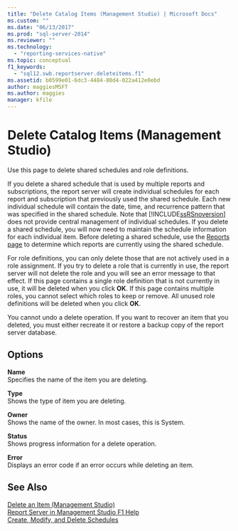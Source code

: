 ```yaml
---
title: "Delete Catalog Items (Management Studio) | Microsoft Docs"
ms.custom: ""
ms.date: "06/13/2017"
ms.prod: "sql-server-2014"
ms.reviewer: ""
ms.technology: 
  - "reporting-services-native"
ms.topic: conceptual
f1_keywords: 
  - "sql12.swb.reportserver.deleteitems.f1"
ms.assetid: b0599e01-6dc3-4484-80d4-022a412e0ebd
author: maggiesMSFT
ms.author: maggies
manager: kfile
---
```

# Delete Catalog Items (Management Studio)
  Use this page to delete shared schedules and role definitions.  
  
 If you delete a shared schedule that is used by multiple reports and subscriptions, the report server will create individual schedules for each report and subscription that previously used the shared schedule. Each new individual schedule will contain the date, time, and recurrence pattern that was specified in the shared schedule. Note that [!INCLUDE[ssRSnoversion](../../includes/ssrsnoversion-md.md)] does not provide central management of individual schedules. If you delete a shared schedule, you will now need to maintain the schedule information for each individual item. Before deleting a shared schedule, use the [Reports page](schedule-properties-reports-page.md) to determine which reports are currently using the shared schedule.  
  
 For role definitions, you can only delete those that are not actively used in a role assignment. If you try to delete a role that is currently in use, the report server will not delete the role and you will see an error message to that effect. If this page contains a single role definition that is not currently in use, it will be deleted when you click **OK**. If this page contains multiple roles, you cannot select which roles to keep or remove. All unused role definitions will be deleted when you click **OK**.  
  
 You cannot undo a delete operation. If you want to recover an item that you deleted, you must either recreate it or restore a backup copy of the report server database.  
  
## Options  
 **Name**  
 Specifies the name of the item you are deleting.  
  
 **Type**  
 Shows the type of item you are deleting.  
  
 **Owner**  
 Shows the name of the owner. In most cases, this is System.  
  
 **Status**  
 Shows progress information for a delete operation.  
  
 **Error**  
 Displays an error code if an error occurs while deleting an item.  
  
## See Also  
 [Delete an Item &#40;Management Studio&#41;](delete-an-item-management-studio.md)   
 [Report Server in Management Studio F1 Help](report-server-in-management-studio-f1-help.md)   
 [Create, Modify, and Delete Schedules](../subscriptions/create-modify-and-delete-schedules.md)  
  
  
